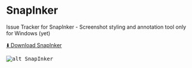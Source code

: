# SnapInker
Issue Tracker for SnapInker - Screenshot styling and annotation tool only for Windows (yet)

[⬇️ Download SnapInker](https://github.com/snapinker/snapinker/releases)

<kbd>![alt SnapInker](https://snapinker.com/snapinker.png)</kbd>


